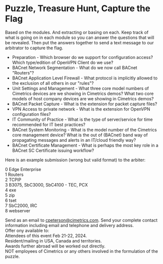 # Puzzle, Treasure Hunt, Capture the Flag
Based on the modules. And extracting or basing on each. Keep track of what is going on in each module so you can answer the questions that will be revealed. Then put the answers together to send a text message to our arbitrator to capture the flag.
* Preparation - Which browser do we support for configuration access?
  Which type/edition of OpenVPN Client do we use?
* BACnet Network Segmentation - What do we now call BACnet "Routers"?
* BACnet Application Level Firewall - What protocol is implicitly allowed to the exclusion of all others in our "rules"?
* Unit Settings and Management - What three core model numbers of Cimetrics devices are we showing in Cimetrics demos? What two core models of host company devices are we showing in Cimetrics demos?
* BACnet Packet Capture - What is the extension for packet capture files?
* VPN Access to private network - What is the extension for OpenVPN configuration files?
* IT Community of Practice - What is the type of server/service for time recommended for IT best practices?
* BACnet System Monitoring - What is the model number of the Cimetrics core management device? What is the out of (BACnet) band way of propagating messages and alerts in an IT/cloud friendly way? 
* BACnet Certificate Management - What is perhaps the most key role in a BACnet SC Certificate issuing workflow?

Here is an example submission (wrong but valid format) to the arbiter:

0 Edge Enterprise \
1 Routers\
2 TCPIP\
3 B3075, SbC3000, SbC4100 - TEC, PCX \
4 exe \
5 zip\
6 tset\
7 SbC2000, IRC\
8 webserver

Send as an email to cpeterson@cimetrics.com.
Send your complete contact information including email and telephone and delivery address.\
Offer ony available to:\
Attendees of this event Feb 21-22, 2024.\
Resident/mailing in USA, Canada and territories. \
Awards further abroad will be worked out directly. \
NOT employees of Cimetrics or any others involved in the formulation of the puzzle.


  
<!--- Hidden in comments
* Preparation - Which browser do we support for configuration access? ALL
Which Type of OpenVPN Client do we use: Community 
* BACnet Network Segmentation - In a BIP to BSC BNSD what needs to be different for each interface : BACnet Network Number(an dDevice ID and name) What do we now call a BACnet Router?
* BACnet Application Level Firewall - What the implicit and immutable firewall rule for Cimetrics BNSD?
What is the only TCPIP protocol it can pass?
* Unit Monitoring 
* BACnet Certificate Management - What are three key roles in BACnet SC : Hub, CA, Devices
What ius perhaps the most key role in a BACnet SC Certificate issuing workflow? 
* BACnet Packet Capture - What is the filter rule for BACnet
* VPN Access to private network - How long is teh B3075 default for an Insecure .ovpn set of credentials
* Adheres to IT Best Practices  - Are broadcasts between subnets generally supported between modern iT subnets?
How are BACnet inter TCPIP subnet brodcatss gnereally handled?
What if you want limited broadcats from subordinate subntes to more global subnets? (Use a _____ BDT)
Does SC use broadcast? In what sense?
Where do IT shops want you to get the time? What service/server?



-->
  

